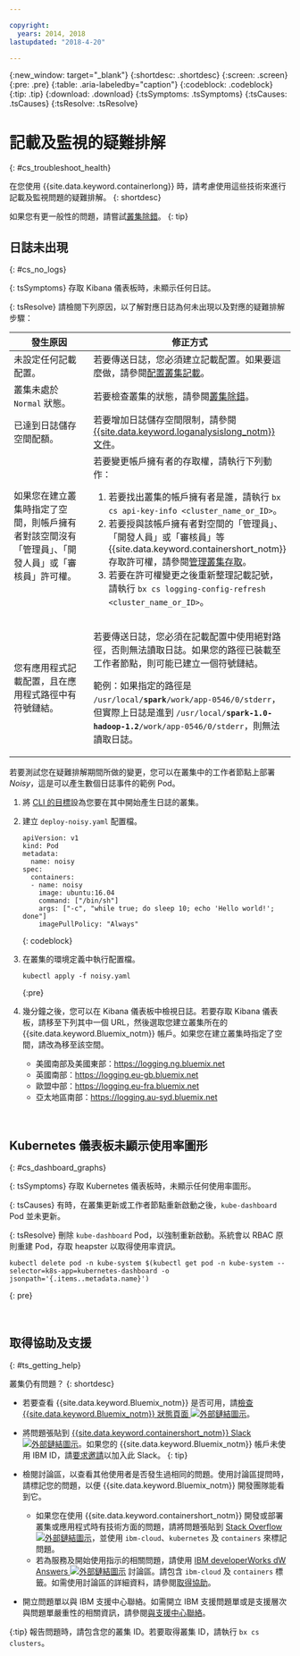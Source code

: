 ```yaml
---

copyright:
  years: 2014, 2018
lastupdated: "2018-4-20"

---
```


{:new_window: target="_blank"}
{:shortdesc: .shortdesc}
{:screen: .screen}
{:pre: .pre}
{:table: .aria-labeledby="caption"}
{:codeblock: .codeblock}
{:tip: .tip}
{:download: .download}
{:tsSymptoms: .tsSymptoms}
{:tsCauses: .tsCauses}
{:tsResolve: .tsResolve}


# 記載及監視的疑難排解
{: #cs_troubleshoot_health}

在您使用 {{site.data.keyword.containerlong}} 時，請考慮使用這些技術來進行記載及監視問題的疑難排解。
{: shortdesc}

如果您有更一般性的問題，請嘗試[叢集除錯](cs_troubleshoot.html)。
{: tip}

## 日誌未出現
{: #cs_no_logs}

{: tsSymptoms}
存取 Kibana 儀表板時，未顯示任何日誌。

{: tsResolve}
請檢閱下列原因，以了解對應日誌為何未出現以及對應的疑難排解步驟：

<table>
  <col width="40%">
  <col width="60%">
  <thead>
    <tr>
      <th>發生原因</th>
      <th>修正方式</th>
    </tr>
 </thead>
 <tbody>
  <tr>
    <td>未設定任何記載配置。</td>
    <td>若要傳送日誌，您必須建立記載配置。如果要這麼做，請參閱<a href="cs_health.html#logging">配置叢集記載</a>。</td>
  </tr>
  <tr>
    <td>叢集未處於 <code>Normal</code> 狀態。</td>
    <td>若要檢查叢集的狀態，請參閱<a href="cs_troubleshoot.html#debug_clusters">叢集除錯</a>。</td>
  </tr>
  <tr>
    <td>已達到日誌儲存空間配額。</td>
    <td>若要增加日誌儲存空間限制，請參閱 <a href="/docs/services/CloudLogAnalysis/troubleshooting/error_msgs.html">{{site.data.keyword.loganalysislong_notm}} 文件</a>。</td>
  </tr>
  <tr>
    <td>如果您在建立叢集時指定了空間，則帳戶擁有者對該空間沒有「管理員」、「開發人員」或「審核員」許可權。</td>
      <td>若要變更帳戶擁有者的存取權，請執行下列動作：<ol><li>若要找出叢集的帳戶擁有者是誰，請執行 <code>bx cs api-key-info &lt;cluster_name_or_ID&gt;</code>。</li><li>若要授與該帳戶擁有者對空間的「管理員」、「開發人員」或「審核員」等 {{site.data.keyword.containershort_notm}} 存取許可權，請參閱<a href="cs_users.html#managing">管理叢集存取</a>。</li><li>若要在許可權變更之後重新整理記載記號，請執行 <code>bx cs logging-config-refresh &lt;cluster_name_or_ID&gt;</code>。</li></ol></td>
    </tr>
    <tr>
      <td>您有應用程式記載配置，且在應用程式路徑中有符號鏈結。</td>
      <td><p>若要傳送日誌，您必須在記載配置中使用絕對路徑，否則無法讀取日誌。如果您的路徑已裝載至工作者節點，則可能已建立一個符號鏈結。</p> <p>範例：如果指定的路徑是 <code>/usr/local/<b>spark</b>/work/app-0546/0/stderr</code>，但實際上日誌是進到 <code>/usr/local/<b>spark-1.0-hadoop-1.2</b>/work/app-0546/0/stderr</code>，則無法讀取日誌。</td>
    </tr>
  </tbody>
</table>

若要測試您在疑難排解期間所做的變更，您可以在叢集中的工作者節點上部署 *Noisy*，這是可以產生數個日誌事件的範例 Pod。

  1. 將 [CLI 的目標](cs_cli_install.html#cs_cli_configure)設為您要在其中開始產生日誌的叢集。

  2. 建立 `deploy-noisy.yaml` 配置檔。

      ```
      apiVersion: v1
      kind: Pod
      metadata:
        name: noisy
      spec:
        containers:
        - name: noisy
          image: ubuntu:16.04
          command: ["/bin/sh"]
          args: ["-c", "while true; do sleep 10; echo 'Hello world!'; done"]
          imagePullPolicy: "Always"
        ```
        {: codeblock}

  3. 在叢集的環境定義中執行配置檔。

        ```
        kubectl apply -f noisy.yaml
        ```
        {:pre}

  4. 幾分鐘之後，您可以在 Kibana 儀表板中檢視日誌。若要存取 Kibana 儀表板，請移至下列其中一個 URL，然後選取您建立叢集所在的 {{site.data.keyword.Bluemix_notm}} 帳戶。如果您在建立叢集時指定了空間，請改為移至該空間。
      - 美國南部及美國東部：https://logging.ng.bluemix.net
      - 英國南部：https://logging.eu-gb.bluemix.net
      - 歐盟中部：https://logging.eu-fra.bluemix.net
      - 亞太地區南部：https://logging.au-syd.bluemix.net

<br />


## Kubernetes 儀表板未顯示使用率圖形
{: #cs_dashboard_graphs}

{: tsSymptoms}
存取 Kubernetes 儀表板時，未顯示任何使用率圖形。

{: tsCauses}
有時，在叢集更新或工作者節點重新啟動之後，`kube-dashboard` Pod 並未更新。

{: tsResolve}
刪除 `kube-dashboard` Pod，以強制重新啟動。系統會以 RBAC 原則重建 Pod，存取 heapster 以取得使用率資訊。

  ```
  kubectl delete pod -n kube-system $(kubectl get pod -n kube-system --selector=k8s-app=kubernetes-dashboard -o jsonpath='{.items..metadata.name}')
  ```
  {: pre}

<br />


## 取得協助及支援
{: #ts_getting_help}

叢集仍有問題？
{: shortdesc}

-   若要查看 {{site.data.keyword.Bluemix_notm}} 是否可用，請[檢查 {{site.data.keyword.Bluemix_notm}} 狀態頁面 ![外部鏈結圖示](../icons/launch-glyph.svg "外部鏈結圖示")](https://developer.ibm.com/bluemix/support/#status)。
-   將問題張貼到 [{{site.data.keyword.containershort_notm}} Slack ![外部鏈結圖示](../icons/launch-glyph.svg "外部鏈結圖示")](https://ibm-container-service.slack.com)。如果您的 {{site.data.keyword.Bluemix_notm}} 帳戶未使用 IBM ID，請[要求邀請](https://bxcs-slack-invite.mybluemix.net/)以加入此 Slack。
    {: tip}
-   檢閱討論區，以查看其他使用者是否發生過相同的問題。使用討論區提問時，請標記您的問題，以便 {{site.data.keyword.Bluemix_notm}} 開發團隊能看到它。

    -   如果您在使用 {{site.data.keyword.containershort_notm}} 開發或部署叢集或應用程式時有技術方面的問題，請將問題張貼到 [Stack Overflow ![外部鏈結圖示](../icons/launch-glyph.svg "外部鏈結圖示")](https://stackoverflow.com/questions/tagged/ibm-cloud+containers)，並使用 `ibm-cloud`、`kubernetes` 及 `containers` 來標記問題。
    -   若為服務及開始使用指示的相關問題，請使用 [IBM developerWorks dW Answers ![外部鏈結圖示](../icons/launch-glyph.svg "外部鏈結圖示")](https://developer.ibm.com/answers/topics/containers/?smartspace=bluemix) 討論區。請包含 `ibm-cloud` 及 `containers` 標籤。如需使用討論區的詳細資料，請參閱[取得協助](/docs/get-support/howtogetsupport.html#using-avatar)。

-   開立問題單以與 IBM 支援中心聯絡。如需開立 IBM 支援問題單或是支援層次與問題單嚴重性的相關資訊，請參閱[與支援中心聯絡](/docs/get-support/howtogetsupport.html#getting-customer-support)。

{:tip}
報告問題時，請包含您的叢集 ID。若要取得叢集 ID，請執行 `bx cs clusters`。


